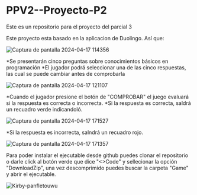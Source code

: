 # PPV2--Proyecto-P2
Este es un repositorio para el proyecto del parcial 3

Este proyecto esta basado en la aplicacion de Duolingo. Así que:

![Captura de pantalla 2024-04-17 114356](https://github.com/IsisVianey23/PPV2--Proyecto-P2/assets/157182718/7597df62-53a5-4324-839d-8cf41635cb2b)

*Se presentarán cinco preguntas sobre conocimientos básicos en programación
*El jugador podrá seleccionar una de las cinco respuestas, las cual se puede cambiar antes de comprobarla

![Captura de pantalla 2024-04-17 121107](https://github.com/IsisVianey23/PPV2--Proyecto-P2/assets/157182718/1b1d3c8c-ba29-4c38-bc3f-abf676c5d047)

*Cuando el jugador presione el botón de "COMPROBAR" el juego evaluará si la respuesta es correcta o incorrecta.
*Si la respuesta es correcta, saldrá un recuadro verde indicandoló.

![Captura de pantalla 2024-04-17 171527](https://github.com/IsisVianey23/PPV2--Proyecto-P2/assets/157182718/2781256d-976c-4282-81c4-a73b8bd40445)

*Sí la respuesta es incorrecta, salndrá un recuadro rojo.

![Captura de pantalla 2024-04-17 171357](https://github.com/IsisVianey23/PPV2--Proyecto-P2/assets/157182718/b2923b61-9dae-4cf6-81e5-d52f554b505d)

Para poder instalar el ejecutable desde github puedes clonar el repositorio o darle click al botón verde que dice "<>Code" y sellecionar la opción "DownloadZip", una vez descomprimido puedes buscar la carpeta "Game" y abrir el ejecutable.

![Kirby-panfletouwu](https://github.com/IsisVianey23/PPV2--Proyecto-P2/assets/157182718/22e6c92d-d4c0-440d-8465-965315769dad)


